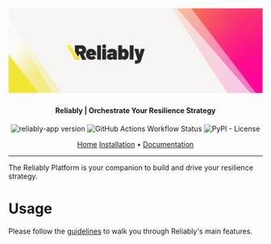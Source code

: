 <h2 align="center">
  <br>
  <p align="center"><img src="https://raw.githubusercontent.com/rebound-how/rebound/refs/heads/main/reliably/cli/public/logo.png"></p>
</h2>

<h4 align="center">Reliably | Orchestrate Your Resilience Strategy</h4>

<p align="center">
   <img alt="reliably-app version" src="https://img.shields.io/pypi/v/reliably-app">
   <img alt="GitHub Actions Workflow Status" src="https://img.shields.io/github/actions/workflow/status/rebound-how/rebound/build-reliably-app.yaml">
   <img alt="PyPI - License" src="https://img.shields.io/pypi/l/reliably-app">
</p>

<p align="center">
  <a href="https://reliably.com/">Home</a>
  <a href="https://reliably.com/docs/install/platform/">Installation</a> •
  <a href="https://reliably.com/docs/">Documentation</a>
</p>

---

The Reliably Platform is your companion to build and drive your resilience
strategy.

# Usage

Please follow the [guidelines][] to walk you through Reliably's main features.

[guidelines]: https://reliably.com/guides/first-plan/
